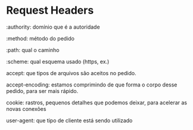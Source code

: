 # Request Headers

:authority: domínio que é a autoridade

:method: método do pedido

:path: qual o caminho

:scheme:  qual esquema usado (https, ex.)

accept: que tipos de arquivos são aceitos no pedido.

accept-encoding: estamos comprimindo de que forma o corpo desse pedido, para ser mais rápido.

cookie: rastros, pequenos detalhes que podemos deixar, para acelerar as novas conexões

user-agent: que tipo de cliente está sendo utilizado